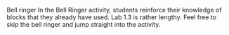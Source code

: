 Bell ringer
In the Bell Ringer activity, students reinforce their knowledge of blocks that they already have used.
Lab 1.3 is rather lengthy. Feel free to skip the bell ringer and jump straight into the activity.
